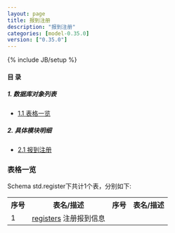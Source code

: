 ```yaml
---
layout: page
title: 报到注册 
description: "报到注册"
categories: [model-0.35.0]
version: ["0.35.0"]
---
```

{% include JB/setup %}

#### 目 录

##### 1. 数据库对象列表
  * [1.1 表格一览](index.html#表格一览)

##### 2. 具体模块明细
* [2.1 报到注册](/model/std/register/misc.html)

### 表格一览
Schema std.register下共计1个表，分别如下:

<table class="table table-bordered table-striped table-condensed">
  <tr>
    <th class="info_header text-center">序号</th>
    <th class="info_header">表名/描述</th>
    <th class="info_header text-center">序号</th>
    <th class="info_header">表名/描述</th>
  </tr>
  <tr>
    <td>1</td>
    <td><a href="/model/std/register/misc.html#表格-registers-注册报到信息">registers</a> 注册报到信息</td>
    <td></td>
    <td></td>
  </tr>
</table>

